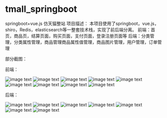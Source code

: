 # tmall_springboot
springboot+vue.js 仿天猫整站
项目描述： 
  本项目使用了springboot，vue.js，shiro，Redis，elasticsearch等一整套技术栈，实现了前后端分离。
  前端：首页，商品页，结算页面，购买页面，支付页面，登录注册页面等
  后端：分类管理，分类属性管理，商品管理商品属性值管理，商品图片管理，用户管理，订单管理


部分截图：


前端：


![image text](https://github.com/oy-xxh/tmall_springboot/blob/master/1.png)
![image text](https://github.com/oy-xxh/tmall_springboot/blob/master/2.png)
![image text](https://github.com/oy-xxh/tmall_springboot/blob/master/3.png)
![image text](https://github.com/oy-xxh/tmall_springboot/blob/master/4.png)
![image text](https://github.com/oy-xxh/tmall_springboot/blob/master/5.png)
![image text](https://github.com/oy-xxh/tmall_springboot/blob/master/6.png)
![image text](https://github.com/oy-xxh/tmall_springboot/blob/master/7.png)
![image text](https://github.com/oy-xxh/tmall_springboot/blob/master/8.png)
![image text](https://github.com/oy-xxh/tmall_springboot/blob/master/9.png)


后端：



![image text](https://github.com/oy-xxh/tmall_springboot/blob/master/11.png)
![image text](https://github.com/oy-xxh/tmall_springboot/blob/master/12.png)
![image text](https://github.com/oy-xxh/tmall_springboot/blob/master/13.png)
![image text](https://github.com/oy-xxh/tmall_springboot/blob/master/14.png)
![image text](https://github.com/oy-xxh/tmall_springboot/blob/master/15.png)
![image text](https://github.com/oy-xxh/tmall_springboot/blob/master/16.png)
![image text](https://github.com/oy-xxh/tmall_springboot/blob/master/17.png)
